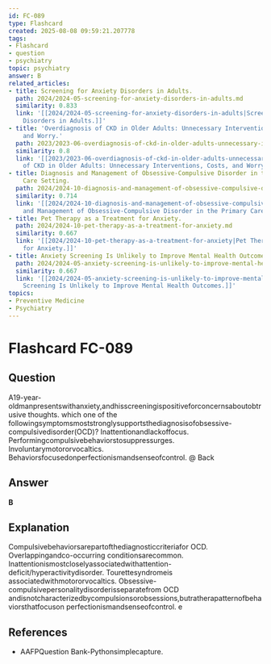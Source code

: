 ```yaml
---
id: FC-089
type: Flashcard
created: 2025-08-08 09:59:21.207778
tags:
- Flashcard
- question
- psychiatry
topic: psychiatry
answer: B
related_articles:
- title: Screening for Anxiety Disorders in Adults.
  path: 2024/2024-05-screening-for-anxiety-disorders-in-adults.md
  similarity: 0.833
  link: '[[2024/2024-05-screening-for-anxiety-disorders-in-adults|Screening for Anxiety
    Disorders in Adults.]]'
- title: 'Overdiagnosis of CKD in Older Adults: Unnecessary Interventions, Costs,
    and Worry.'
  path: 2023/2023-06-overdiagnosis-of-ckd-in-older-adults-unnecessary-interventio.md
  similarity: 0.8
  link: '[[2023/2023-06-overdiagnosis-of-ckd-in-older-adults-unnecessary-interventio|Overdiagnosis
    of CKD in Older Adults: Unnecessary Interventions, Costs, and Worry.]]'
- title: Diagnosis and Management of Obsessive-Compulsive Disorder in the Primary
    Care Setting.
  path: 2024/2024-10-diagnosis-and-management-of-obsessive-compulsive-disorder-in.md
  similarity: 0.714
  link: '[[2024/2024-10-diagnosis-and-management-of-obsessive-compulsive-disorder-in|Diagnosis
    and Management of Obsessive-Compulsive Disorder in the Primary Care Setting.]]'
- title: Pet Therapy as a Treatment for Anxiety.
  path: 2024/2024-10-pet-therapy-as-a-treatment-for-anxiety.md
  similarity: 0.667
  link: '[[2024/2024-10-pet-therapy-as-a-treatment-for-anxiety|Pet Therapy as a Treatment
    for Anxiety.]]'
- title: Anxiety Screening Is Unlikely to Improve Mental Health Outcomes.
  path: 2024/2024-05-anxiety-screening-is-unlikely-to-improve-mental-health-outco.md
  similarity: 0.667
  link: '[[2024/2024-05-anxiety-screening-is-unlikely-to-improve-mental-health-outco|Anxiety
    Screening Is Unlikely to Improve Mental Health Outcomes.]]'
topics:
- Preventive Medicine
- Psychiatry
---
```


# Flashcard FC-089

## Question

A19-year-oldmanpresentswithanxiety,andhisscreeningispositiveforconcernsaboutobtrusive thoughts. which one of the followingsymptomsmoststronglysupportsthediagnosisofobsessive- compulsivedisorder(OCD)? Inattentionandlackoffocus. Performingcompulsivebehaviorstosuppressurges. Involuntarymotororvocaltics. Behaviorsfocusedonperfectionismandsenseofcontrol. @ Back

## Answer

**B**

## Explanation

Compulsivebehaviorsarepartofthediagnosticcriteriafor OCD. Overlappingandco-occurring conditionsarecommon. Inattentionismostcloselyassociatedwithattention-deficit/hyperactivitydisorder. Tourettesyndromeis associatedwithmotororvocaltics. Obsessive-compulsivepersonalitydisorderisseparatefrom OCD andisnotcharacterizedbycompulsionsorobsessions,butratherapatternofbehaviorsthatfocuson perfectionismandsenseofcontrol. e

## References

- AAFPQuestion Bank-Pythonsimplecapture.


